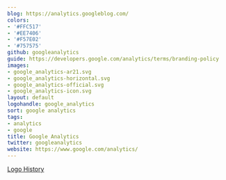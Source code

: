 ```yaml
---
blog: https://analytics.googleblog.com/
colors:
- '#FFC517'
- '#EE7406'
- '#F57E02'
- '#757575'
github: googleanalytics
guide: https://developers.google.com/analytics/terms/branding-policy
images:
- google_analytics-ar21.svg
- google_analytics-horizontal.svg
- google_analytics-official.svg
- google_analytics-icon.svg
layout: default
logohandle: google_analytics
sort: google analytics
tags:
- analytics
- google
title: Google Analytics
twitter: googleanalytics
website: https://www.google.com/analytics/
---
```


[Logo History](http://margari.net/digitalmarketing/logo-history-google-analytics-branding-urchin/)
